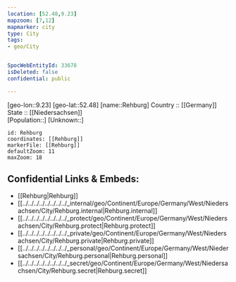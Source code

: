 ```yaml
---
location: [52.48,9.23] 
mapzoom: [7,12] 
mapmarker: city 
type: City
tags:
- geo/City


SpocWebEntityId: 33678
isDeleted: false
confidential: public

---
```

[geo-lon::9.23] 
[geo-lat::52.48] 
[name::Rehburg] 
Country :: [[Germany]]  
State :: [[Niedersachsen]]  
[Population::] 
[Unknown::] 


```leaflet
id: Rehburg
coordinates: [[Rehburg]] 
markerFile: [[Rehburg]] 
defaultZoom: 11 
maxZoom: 18
```


## Confidential Links & Embeds: 
- [[Rehburg|Rehburg]]  
- [[../../../../../../../../_internal/geo/Continent/Europe/Germany/West/Niedersachsen/City/Rehburg.internal|Rehburg.internal]] 
- [[../../../../../../../../_protect/geo/Continent/Europe/Germany/West/Niedersachsen/City/Rehburg.protect|Rehburg.protect]] 
- [[../../../../../../../../_private/geo/Continent/Europe/Germany/West/Niedersachsen/City/Rehburg.private|Rehburg.private]] 
- [[../../../../../../../../_personal/geo/Continent/Europe/Germany/West/Niedersachsen/City/Rehburg.personal|Rehburg.personal]] 
- [[../../../../../../../../_secret/geo/Continent/Europe/Germany/West/Niedersachsen/City/Rehburg.secret|Rehburg.secret]] 
